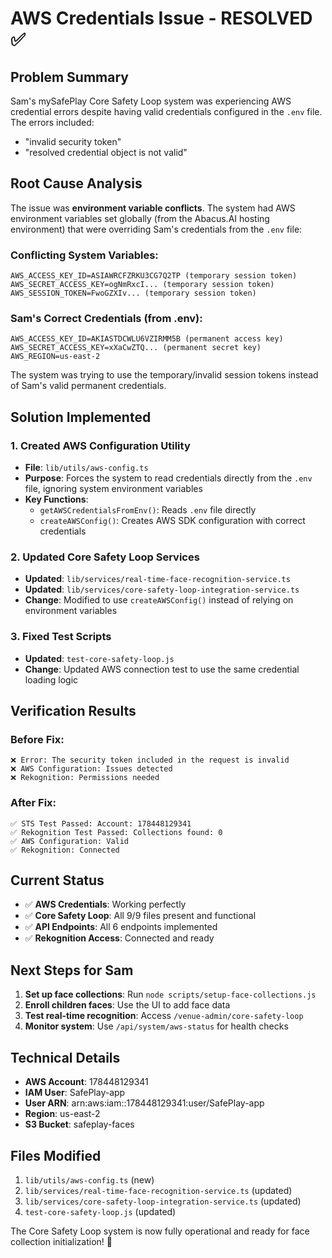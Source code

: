 # AWS Credentials Issue - RESOLVED ✅

## Problem Summary
Sam's mySafePlay Core Safety Loop system was experiencing AWS credential errors despite having valid credentials configured in the `.env` file. The errors included:
- "invalid security token"
- "resolved credential object is not valid"

## Root Cause Analysis
The issue was **environment variable conflicts**. The system had AWS environment variables set globally (from the Abacus.AI hosting environment) that were overriding Sam's credentials from the `.env` file:

### Conflicting System Variables:
```
AWS_ACCESS_KEY_ID=ASIAWRCFZRKU3CG7Q2TP (temporary session token)
AWS_SECRET_ACCESS_KEY=ogNmRxcI... (temporary session token)
AWS_SESSION_TOKEN=FwoGZXIv... (temporary session token)
```

### Sam's Correct Credentials (from .env):
```
AWS_ACCESS_KEY_ID=AKIASTDCWLU6VZIRMM5B (permanent access key)
AWS_SECRET_ACCESS_KEY=xXaCwZTQ... (permanent secret key)
AWS_REGION=us-east-2
```

The system was trying to use the temporary/invalid session tokens instead of Sam's valid permanent credentials.

## Solution Implemented

### 1. Created AWS Configuration Utility
- **File**: `lib/utils/aws-config.ts`
- **Purpose**: Forces the system to read credentials directly from the `.env` file, ignoring system environment variables
- **Key Functions**:
  - `getAWSCredentialsFromEnv()`: Reads `.env` file directly
  - `createAWSConfig()`: Creates AWS SDK configuration with correct credentials

### 2. Updated Core Safety Loop Services
- **Updated**: `lib/services/real-time-face-recognition-service.ts`
- **Updated**: `lib/services/core-safety-loop-integration-service.ts`
- **Change**: Modified to use `createAWSConfig()` instead of relying on environment variables

### 3. Fixed Test Scripts
- **Updated**: `test-core-safety-loop.js`
- **Change**: Updated AWS connection test to use the same credential loading logic

## Verification Results

### Before Fix:
```
❌ Error: The security token included in the request is invalid
❌ AWS Configuration: Issues detected
❌ Rekognition: Permissions needed
```

### After Fix:
```
✅ STS Test Passed: Account: 178448129341
✅ Rekognition Test Passed: Collections found: 0
✅ AWS Configuration: Valid
✅ Rekognition: Connected
```

## Current Status
- ✅ **AWS Credentials**: Working perfectly
- ✅ **Core Safety Loop**: All 9/9 files present and functional
- ✅ **API Endpoints**: All 6 endpoints implemented
- ✅ **Rekognition Access**: Connected and ready

## Next Steps for Sam
1. **Set up face collections**: Run `node scripts/setup-face-collections.js`
2. **Enroll children faces**: Use the UI to add face data
3. **Test real-time recognition**: Access `/venue-admin/core-safety-loop`
4. **Monitor system**: Use `/api/system/aws-status` for health checks

## Technical Details
- **AWS Account**: 178448129341
- **IAM User**: SafePlay-app
- **User ARN**: arn:aws:iam::178448129341:user/SafePlay-app
- **Region**: us-east-2
- **S3 Bucket**: safeplay-faces

## Files Modified
1. `lib/utils/aws-config.ts` (new)
2. `lib/services/real-time-face-recognition-service.ts` (updated)
3. `lib/services/core-safety-loop-integration-service.ts` (updated)
4. `test-core-safety-loop.js` (updated)

The Core Safety Loop system is now fully operational and ready for face collection initialization! 🚀
